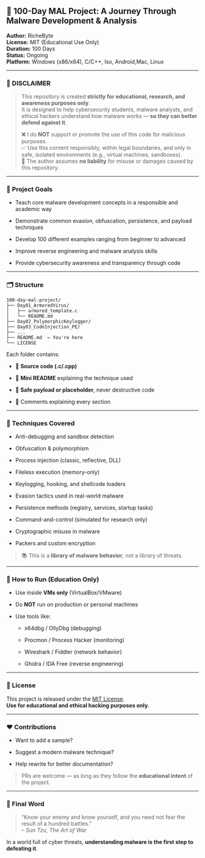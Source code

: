 
## 🧠 100-Day MAL Project: A Journey Through Malware Development & Analysis

**Author:** RicheByte  
**License:** MIT (Educational Use Only)  
**Duration:** 100 Days  
**Status:** Ongoing  
**Platform:** Windows (x86/x64), C/C++, Iso, Android,Mac, Linux 

---

### 🚨 DISCLAIMER

> This repository is created **strictly for educational, research, and awareness purposes only**.  
> It is designed to help cybersecurity students, malware analysts, and ethical hackers understand how malware works — **so they can better defend against it**.
> 
> ❌ I do **NOT** support or promote the use of this code for malicious purposes.  
> ✅ Use this content responsibly, within legal boundaries, and only in safe, isolated environments (e.g., virtual machines, sandboxes).  
> 🛑 The author assumes **no liability** for misuse or damages caused by this repository.

---

### 🎯 Project Goals

- Teach core malware development concepts in a responsible and academic way
    
- Demonstrate common evasion, obfuscation, persistence, and payload techniques
    
- Develop 100 different examples ranging from beginner to advanced
    
- Improve reverse engineering and malware analysis skills
    
- Provide cybersecurity awareness and transparency through code
    

---

### 🗂️ Structure

```
100-day-mal-project/
├── Day01_ArmoredVirus/
│   ├── armored_template.c
│   └── README.md
├── Day02_PolymorphicKeylogger/
├── Day03_CodeInjection_PE/
├── ...
├── README.md  ← You're here
└── LICENSE
```

Each folder contains:

- 📄 **Source code (.c/.cpp)**
    
- 📝 **Mini README** explaining the technique used
    
- 🔐 **Safe payload or placeholder**, never destructive code
    
- 💬 Comments explaining every section
    

---

### 🧩 Techniques Covered

- Anti-debugging and sandbox detection
    
- Obfuscation & polymorphism
    
- Process injection (classic, reflective, DLL)
    
- Fileless execution (memory-only)
    
- Keylogging, hooking, and shellcode loaders
    
- Evasion tactics used in real-world malware
    
- Persistence methods (registry, services, startup tasks)
    
- Command-and-control (simulated for research only)
    
- Cryptographic misuse in malware
    
- Packers and custom encryption
    

> 📚 This is a **library of malware behavior**, not a library of threats.

---

### 🧪 How to Run (Education Only)

- Use inside **VMs only** (VirtualBox/VMware)
    
- Do **NOT** run on production or personal machines
    
- Use tools like:
    
    - x64dbg / OllyDbg (debugging)
        
    - Procmon / Process Hacker (monitoring)
        
    - Wireshark / Fiddler (network behavior)
        
    - Ghidra / IDA Free (reverse engineering)
        

---

### 🔐 License

This project is released under the [MIT License](https://chatgpt.com/c/LICENSE).  
**Use for educational and ethical hacking purposes only.**

---

### ❤️ Contributions

- Want to add a sample?
    
- Suggest a modern malware technique?
    
- Help rewrite for better documentation?
    

> PRs are welcome — as long as they follow the **educational intent** of the project.

---

### 📢 Final Word

> “Know your enemy and know yourself, and you need not fear the result of a hundred battles.”  
> – _Sun Tzu, The Art of War_

In a world full of cyber threats, **understanding malware is the first step to defeating it**.
